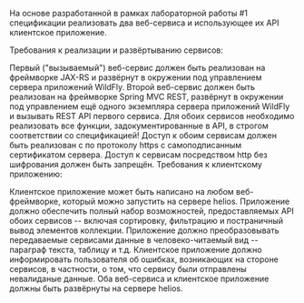 На основе разработанной в рамках лабораторной работы #1 спецификации реализовать два веб-сервиса и использующее их API клиентское приложение.

Требования к реализации и развёртыванию сервисов:

Первый ("вызываемый") веб-сервис должен быть реализован на фреймворке JAX-RS и развёрнут в окружении под управлением сервера приложений WildFly.
Второй веб-сервис должен быть реализован на фреймворке Spring MVC REST, развёрнут в окружении под управлением ещё одного экземпляра сервера приложений WildFly и вызывать REST API первого сервиса.
Для обоих сервисов необходимо реализовать все функции, задокументированные в API, в строгом соответствии со спецификацией!
Доступ к обоим сервисам должен быть реализован с по протоколу https с самоподписанным сертификатом сервера. Доступ к сервисам посредством http без шифрования должен быть запрещён.
Требования к клиентскому приложению:

Клиентское приложение может быть написано на любом веб-фреймворке, который можно запустить на сервере helios.
Приложение должно обеспечить полный набор возможностей, предоставляемых API обоих сервисов -- включая сортировку, фильтрацию и постраничный вывод элементов коллекции.
Приложение должно преобразовывать передаваемые сервисами данные в человеко-читаемый вид -- параграф текста, таблицу и т.д.
Клиентское приложение должно информировать пользователя об ошибках, возникающих на стороне сервисов, в частности, о том, что сервису были отправлены невалиданые данные.
Оба веб-сервиса и клиентское приложение должны быть развёрнуты на сервере helios.
